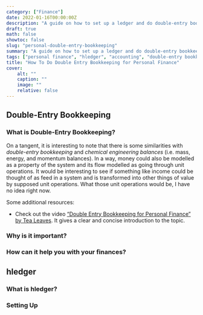 ```yaml
---
category: ["Finance"]
date: 2022-01-16T00:00:00Z
description: "A guide on how to set up a ledger and do double-entry bookkeeping for your personal finances using hledger."
draft: true
math: false
showtoc: false
slug: "personal-double-entry-bookkeeping"
summary: "A guide on how to set up a ledger and do double-entry bookkeeping for your personal finances using hledger."
tags: ["personal finance", "hledger", "accounting", "double-entry bookkeeping"]
title: "How To Do Double Entry Bookkeeping for Personal Finance"
cover:
    alt: ""
    caption: ""
    image: ""
    relative: false
---
```


## Double-Entry Bookkeeping

### What is Double-Entry Bookkeeping?

On a tangent, it is interesting to note that there is some similarities with _double-entry bookkeeping_ and _chemical engineering balances_ (i.e. mass, energy, and momentum balances). In a way, money could also be modelled as a property of the system and its flow modelled as going through unit operations. It would be interesting to see if something like income could be thought of as feed in a system and is transformed into other things of value by supposed unit operations. What those unit operations would be, I have no idea right now.

Some additional resources:

* Check out the video [“Double Entry Bookkeeping for Personal Finance” by Tea Leaves](https://youtu.be/lIGJzQw79hg). It gives a clear and concise introduction to the topic.

### Why is it important?

### How can it help you with your finances?

## hledger

### What is hledger?

### Setting Up